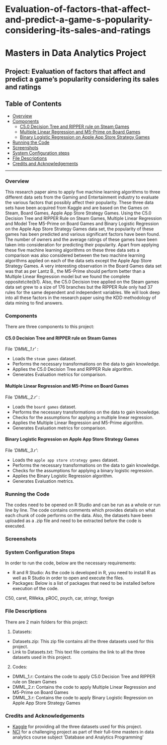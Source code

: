 # Evaluation-of-factors-that-affect-and-predict-a-game-s-popularity-considering-its-sales-and-ratings

# Masters in Data Analytics Project

## Project: Evaluation of factors that affect and predict a game’s popularity considering its sales and ratings

## Table of Contents

- [Overview](#overview)
- [Components](#components)
  - [C5.0 Decision Tree and RIPPER rule on Steam Games](#steam)
  - [Multiple Linear Regression and M5-Prime on Board Games](#board)
  - [Binary Logistic Regression on Apple App Store Strategy Games](#strategy)
- [Running the Code](#running)
- [Screenshots](#screenshots)
- [System Configuration steps](#config)
- [File Descriptions](#files)
- [Credits and Acknowledgements](#credits)

***

<a id='overview'></a>

### Overview
This research paper aims to apply five machine learning algorithms to three different data sets from the  Gaming and Entertainment industry to evaluate the various factors that possibly affect their popularity. These three data sets have been acquired from Kaggle and are based on the Games on Steam, Board Games, Apple App Store Strategy Games. Using the C5.0 Decision Tree and RIPPER Rule on Steam Games, Multiple Linear Regression and Model Tree M5-Prime on Board Games and Binary Logistic Regression on the Apple App Store Strategy Games data set, the popularity of these games has been predicted and various significant factors have been found. The number of owners and the average ratings of these games have been taken into consideration for predicting their popularity. Apart from applying these five machine learning algorithms on these three data sets a comparison was also considered between the two machine learning algorithms applied on each of the data sets except the Apple App Store Strategy Games. A very interesting observation in the Board Games data set was that as per Lantz B., the M5-Prime should perform better than a Multiple Linear Regression model but we found the complete opposite\cite{b1}. Also, the C5.0 Decision tree applied on the Steam games data set grew to a size of 176 branches but the RIPPER Rule only had 37 rules for the same dependent and independent variables. We will look deep into all these factors in the research paper using the KDD methodology of data mining to find answers.

<a id='components'></a>

### Components
There are three components to this project:

<a id='steam'></a>

#### C5.0 Decision Tree and RIPPER rule on Steam Games
File _'DMML\_1.r'_ :

- Loads the `steam games` dataset.
- Performs the necessary transformations on the data to gain knowledge.
- Applies the C5.0 Decision Tree and RIPPER Rule algorithm.
- Generates Evaluation metrics for comparison.

<a id='board'></a>

#### Multiple Linear Regression and M5-Prime on Board Games
File _'DMML\_2.r'_ :

- Loads the `board games` dataset.
- Performs the necessary transformations on the data to gain knowledge.
- Checks for the assumptions for applying a multiple linear regression.
- Applies the Multiple Linear Regression and M5-Prime algorithm.
- Generates Evaluation metrics for comparison.

<a id='strategy'></a>

#### Binary Logistic Regression on Apple App Store Strategy Games
File _'DMML\_3.r'_:

- Loads the `apple app store strategy games` dataset.
- Performs the necessary transformations on the data to gain knowledge.
- Checks for the assumptions for applying a binary logistic regression.
- Applies the Binary Logistic Regression algorithm.
- Generates Evaluation metrics.

<a id='running'></a>

### Running the Code

The codes need to be opened on R Studio and can be run as a whole or run line by line. The code contains comments which provides details on what each chunk of code performs on the data. Also, the datasets have been uploaded as a .zip file and need to be extracted before the code is executed.

<a id='screenshots'></a>

### Screenshots

<a id='config'></a>

### System Configuration Steps

In order to run the code, below are the necessary requirements:

- R and R Studio: As the code is developed in R, you need to install R as well as R Studio in order to open and execute the files.
- Packages: Below is a list of packages that need to be installed before execution of the code.

C50, caret, RWeka, pROC, psych, car, stringr, foreign

<a id='files'></a>

### File Descriptions

There are 2 main folders for this project:

1. Datasets:
- Datasets.zip: This zip file contains all the three datasets used for this project.
- Link to Datasets.txt: This text file contains the link to all the three datasets used in this project.

2. Codes:
- DMML_1.r: Contains the code to apply C5.0 Decision Tree and RIPPER rule on Steam Games
- DMML_2.r: Contains the code to apply Multiple Linear Regression and M5-Prime on Board Games
- DMML_3.r: Contains the code to apply Binary Logistic Regression on Apple App Store Strategy Games

<a id='credits'></a>

### Credits and Acknowledgements

* [Kaggle](https://www.kaggle.com/) for providing all the three datasets used for this project.
* [NCI](https://www.ncirl.ie/) for a challenging project as part of their full-time masters in data analytics course subject 'Database and Analytics Programming'
